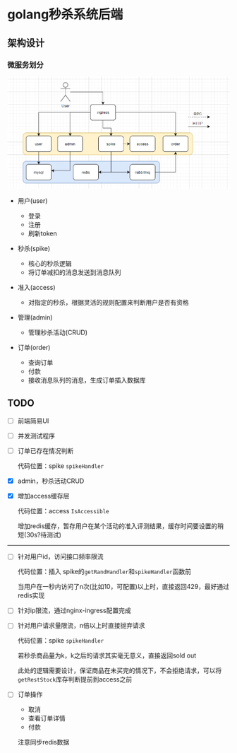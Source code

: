 # golang秒杀系统后端

## 架构设计

### 微服务划分

![main](assets/main.png)

* 用户(user)
  * 登录
  * 注册
  * 刷新token
  
* 秒杀(spike)
  * 核心的秒杀逻辑
  * 将订单减扣的消息发送到消息队列
  
* 准入(access)
  * 对指定的秒杀，根据灵活的规则配置来判断用户是否有资格

* 管理(admin)
  * 管理秒杀活动(CRUD)

* 订单(order)
  * 查询订单
  * 付款
  * 接收消息队列的消息，生成订单插入数据库

  

## TODO

- [ ] 前端简易UI

- [ ] 并发测试程序

- [ ] 订单已存在情况判断

  代码位置：spike `spikeHandler`

- [x] admin，秒杀活动CRUD

- [x] 增加access缓存层

  代码位置：access `IsAccessible`

  增加redis缓存，暂存用户在某个活动的准入评测结果，缓存时间要设置的稍短(30s?待测试)

***

- [ ] 针对用户id，访问接口频率限流

  代码位置：插入 spike的`getRandHandler`和`spikeHandler`函数前

  当用户在一秒内访问了n次(比如10，可配置)以上时，直接返回429，最好通过redis实现

- [ ] 针对ip限流，通过nginx-ingress配置完成

- [ ] 针对用户请求量限流，n倍以上时直接抛弃请求

  代码位置：spike `spikeHandler`

  若秒杀商品量为k，k之后的请求其实毫无意义，直接返回sold out

  此处的逻辑需要设计，保证商品在未买完的情况下，不会拒绝请求，可以将`getRestStock`库存判断提前到access之前

- [ ] 订单操作

  * 取消
  * 查看订单详情
  * 付款

  注意同步redis数据



  

  